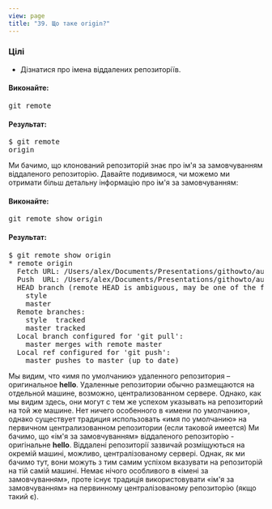 ```yaml
---
view: page
title: "39. Що таке origin?"
---
```


<h3>Цілі</h3>

<ul><li>Дізнатися про імена віддалених репозиторіїв.</li></ul>

<h4 class="h4-pre">Виконайте:</h4>

<pre class="instructions">git remote</pre>

<h4 class="h4-pre">Результат:</h4>

<pre class="sample">$ git remote
origin</pre>

<p>Ми бачимо, що клонований репозиторій знає про ім'я за замовчуванням віддаленого репозиторію. Давайте подивимося, чи можемо ми отримати більш детальну інформацію про ім'я за замовчуванням:</p>

<h4 class="h4-pre">Виконайте:</h4>

<pre class="instructions">git remote show origin</pre>

<h4 class="h4-pre">Результат:</h4>

<pre class="sample">$ git remote show origin
* remote origin
  Fetch URL: /Users/alex/Documents/Presentations/githowto/auto/hello
  Push  URL: /Users/alex/Documents/Presentations/githowto/auto/hello
  HEAD branch (remote HEAD is ambiguous, may be one of the following):
    style
    master
  Remote branches:
    style  tracked
    master tracked
  Local branch configured for 'git pull':
    master merges with remote master
  Local ref configured for 'git push':
    master pushes to master (up to date)</pre>

<p>Мы видим, что «имя по умолчанию» удаленного репозитория – оригинальное <strong>hello</strong>. Удаленные репозитории обычно размещаются на отдельной машине, возможно, централизованном сервере. Однако, как мы видим здесь,  они могут с тем же успехом указывать на репозиторий на той же машине. Нет ничего особенного в «имени по умолчанию», однако существует традиция  использовать «имя по умолчанию» на первичном централизованном репозитории (если таковой имеется)
Ми бачимо, що «ім'я за замовчуванням» віддаленого репозиторію - оригінальне <strong>hello</strong>. Віддалені репозиторії зазвичай розміщуються на окремій машині, можливо, централізованому сервері. Однак, як ми бачимо тут, вони можуть з тим самим успіхом вказувати на репозиторій на тій самій машині. Немає нічого особливого в «імені за замовчуванням», проте існує традиція використовувати «ім'я за замовчуванням» на первинному централізованому репозиторію (якщо такий є).</p>